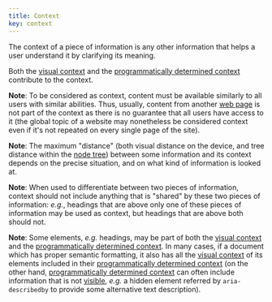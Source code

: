 ```yaml
---
title: Context
key: context
---
```


The context of a piece of information is any other information that helps a user understand it by clarifying its meaning.

Both the [visual context](#visual-context) and the [programmatically determined context](#programmatically-determined-context) contribute to the context.

**Note**: To be considered as context, content must be available similarly to all users with similar abilities. Thus, usually, content from another [web page](https://www.w3.org/TR/WCAG21/#dfn-web-page-s) is not part of the context as there is no guarantee that all users have access to it (the global topic of a website may nonetheless be considered context even if it's not repeated on every single page of the site).

**Note**: The maximum "distance" (both visual distance on the device, and tree distance within the [node tree](https://dom.spec.whatwg.org/#concept-node-tree)) between some information and its context depends on the precise situation, and on what kind of information is looked at.

**Note**: When used to differentiate between two pieces of information, context should not include anything that is "shared" by these two pieces of information: _e.g._, headings that are above only one of these pieces of information may be used as context, but headings that are above both should not.

**Note**: Some elements, _e.g._ headings, may be part of both the [visual context](#visual-context) and the [programmatically determined context](#programmatically-determined-context). In many cases, if a document which has proper semantic formatting, it also has all the [visual context](#visual-context) of its elements included in their [programmatically determined context](#programmatically-determined-context) (on the other hand, [programmatically determined context](#programmatically-determined-context) can often include information that is not [visible](#visible), _e.g._ a hidden element referred by `aria-describedby` to provide some alternative text description).
